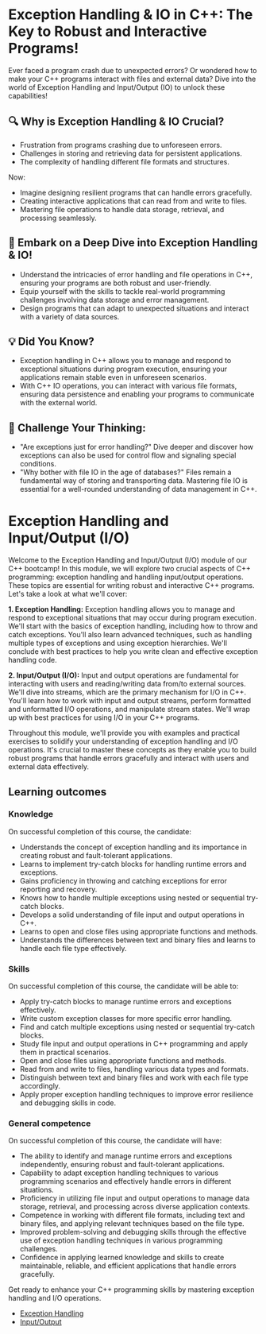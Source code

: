 
# **Exception Handling & IO in C++: The Key to Robust and Interactive Programs!**

Ever faced a program crash due to unexpected errors? Or wondered how to make your C++ programs interact with files and external data? Dive into the world of Exception Handling and Input/Output (IO) to unlock these capabilities!

## 🔍 **Why is Exception Handling & IO Crucial?**
  - Frustration from programs crashing due to unforeseen errors.
  - Challenges in storing and retrieving data for persistent applications.
  - The complexity of handling different file formats and structures.

Now:
  - Imagine designing resilient programs that can handle errors gracefully.
  - Creating interactive applications that can read from and write to files.
  - Mastering file operations to handle data storage, retrieval, and processing seamlessly.

## 🌟 **Embark on a Deep Dive into Exception Handling & IO!**
- Understand the intricacies of error handling and file operations in C++, ensuring your programs are both robust and user-friendly.
- Equip yourself with the skills to tackle real-world programming challenges involving data storage and error management.
- Design programs that can adapt to unexpected situations and interact with a variety of data sources.

## 💡 **Did You Know?**
- Exception handling in C++ allows you to manage and respond to exceptional situations during program execution, ensuring your applications remain stable even in unforeseen scenarios.
- With C++ IO operations, you can interact with various file formats, ensuring data persistence and enabling your programs to communicate with the external world.

## 🤔 **Challenge Your Thinking**:
- "Are exceptions just for error handling?" Dive deeper and discover how exceptions can also be used for control flow and signaling special conditions.
- "Why bother with file IO in the age of databases?" Files remain a fundamental way of storing and transporting data. Mastering file IO is essential for a well-rounded understanding of data management in C++.


# Exception Handling and Input/Output (I/O)
Welcome to the Exception Handling and Input/Output (I/O) module of our C++ bootcamp! In this module, we will explore two crucial aspects of C++ programming: exception handling and handling input/output operations. These topics are essential for writing robust and interactive C++ programs. Let's take a look at what we'll cover:

**1. Exception Handling:** Exception handling allows you to manage and respond to exceptional situations that may occur during program execution. We'll start with the basics of exception handling, including how to throw and catch exceptions. You'll also learn advanced techniques, such as handling multiple types of exceptions and using exception hierarchies. We'll conclude with best practices to help you write clean and effective exception handling code.

**2. Input/Output (I/O):** Input and output operations are fundamental for interacting with users and reading/writing data from/to external sources. We'll dive into streams, which are the primary mechanism for I/O in C++. You'll learn how to work with input and output streams, perform formatted and unformatted I/O operations, and manipulate stream states. We'll wrap up with best practices for using I/O in your C++ programs.

Throughout this module, we'll provide you with examples and practical exercises to solidify your understanding of exception handling and I/O operations. It's crucial to master these concepts as they enable you to build robust programs that handle errors gracefully and interact with users and external data effectively.

## Learning outcomes
### Knowledge
On successful completion of this course, the candidate:
*	Understands the concept of exception handling and its importance in creating robust and fault-tolerant applications.
*	Learns to implement try-catch blocks for handling runtime errors and exceptions.
*	Gains proficiency in throwing and catching exceptions for error reporting and recovery.
*	Knows how to handle multiple exceptions using nested or sequential try-catch blocks.
*	Develops a solid understanding of file input and output operations in C++.
*	Learns to open and close files using appropriate functions and methods.
*	Understands the differences between text and binary files and learns to handle each file type effectively.
### Skills
On successful completion of this course, the candidate will be able to:
*	Apply try-catch blocks to manage runtime errors and exceptions effectively.
*	Write custom exception classes for more specific error handling.
*	Find and catch multiple exceptions using nested or sequential try-catch blocks.
*	Study file input and output operations in C++ programming and apply them in practical scenarios.
*	Open and close files using appropriate functions and methods.
*	Read from and write to files, handling various data types and formats.
*	Distinguish between text and binary files and work with each file type accordingly.
*	Apply proper exception handling techniques to improve error resilience and debugging skills in code.
### General competence
On successful completion of this course, the candidate will have:
*	The ability to identify and manage runtime errors and exceptions independently, ensuring robust and fault-tolerant applications.
*	Capability to adapt exception handling techniques to various programming scenarios and effectively handle errors in different situations.
*	Proficiency in utilizing file input and output operations to manage data storage, retrieval, and processing across diverse application contexts.
*	Competence in working with different file formats, including text and binary files, and applying relevant techniques based on the file type.
*	Improved problem-solving and debugging skills through the effective use of exception handling techniques in various programming challenges.
*	Confidence in applying learned knowledge and skills to create maintainable, reliable, and efficient applications that handle errors gracefully.


Get ready to enhance your C++ programming skills by mastering exception handling and I/O operations.

* [Exception Handling](./01_Exception/index.html)
* [Input/Output](./02_IO/index.html)